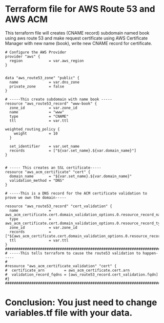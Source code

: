 # Terraform file for AWS Route 53 and AWS ACM

This terraform file will creates (CNAME record) subdomain named book using aws route 53 and make request certificate using
 AWS Certificate Manager with new name (book), write new CNAME record for certificate.







```
# Configure the AWS Provider
provider "aws" {
  region            = var.aws_region
}


data "aws_route53_zone" "public" {
  name              = var.dns_zone
  private_zone      = false
}

# -----This create subdomain with name book -----
resource "aws_route53_record" "www-book" {
  zone_id           = var.zone_id
  name              = "www"
  type              = "CNAME"
  ttl               = var.ttl

weighted_routing_policy {
    weight          = 10
  }

  set_identifier    = var.set_name
  records           = ["${var.set_name}.${var.domain_name}"]
}


# ----- This creates an SSL certificate-----
resource "aws_acm_certificate" "cert" {
  domain_name       = "${var.set_name}.${var.domain_name}"
  validation_method = "DNS"
}

# -----This is a DNS record for the ACM certificate validation to prove we own the domain-----

resource "aws_route53_record" "cert_validation" {
  name              = aws_acm_certificate.cert.domain_validation_options.0.resource_record_name
  type              = aws_acm_certificate.cert.domain_validation_options.0.resource_record_type
  zone_id           = var.zone_id
  records           = ["${aws_acm_certificate.cert.domain_validation_options.0.resource_record_value}"]
  ttl               = var.ttl
}
###########################################################################
# -----This tells terraform to cause the route53 validation to happen-----
#
#resource "aws_acm_certificate_validation" "cert" {
#  certificate_arn         = aws_acm_certificate.cert.arn
#  validation_record_fqdns = [aws_route53_record.cert_validation.fqdn]
#}
###########################################################################
```



# Conclusion: You just need to change variables.tf file with your data.



